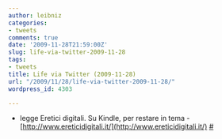 ```yaml
---
author: leibniz
categories:
- tweets
comments: true
date: '2009-11-28T21:59:00Z'
slug: life-via-twitter-2009-11-28
tags:
- tweets
title: Life via Twitter (2009-11-28)
url: "/2009/11/28/life-via-twitter-2009-11-28/"
wordpress_id: 4303

---
```

* legge Eretici digitali. Su Kindle, per restare in tema - [http://www.ereticidigitali.it/](http://www.ereticidigitali.it/) [#](http://twitter.com/leibniz/statuses/6150490282)


